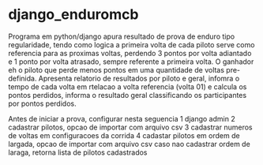 # django_enduromcb
Programa em python/django apura resultado de prova de enduro tipo regularidade, tendo como logica a primeira volta de cada piloto serve como referencia para as proximas voltas, perdendo 3 pontos por volta adiantado e 1 ponto por volta atrasado, sempre referente a primeira volta.
O ganhador eh o piloto que perde menos pontos em uma quantidade de voltas pre-definida.
Apresenta relatorio de resultados  por piloto e geral, infomra o tempo de cada volta em rtelacao a volta referencia (volta 01) e calcula os pontos perdidos,  informa o resultado geral  classificando os participantes por pontos perdidos.

Antes de iniciar a prova, configurar nesta seguencia
1 django admin
2 cadastrar pilotos, opcao de importar com arquivo csv
3 cadastrar numeros de voltas em configuracoes da corrida
4 cadastar pilotos em ordem de largada, opcao de importar com arquivo csv
    caso nao cadastrar ordem de laraga, retorna lista de pilotos cadastrados
